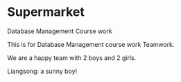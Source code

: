 # Supermarket
Database Management Course work

This is for Database Management course work Teamwork.

We are a happy team with 2 boys and 2 girls. 

Liangsong: a sunny boy! 

